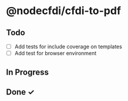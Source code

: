 # @nodecfdi/cfdi-to-pdf

## Todo

- [ ] Add tests for include coverage on templates  
- [ ] Add test for browser environment  

## In Progress

## Done ✓

